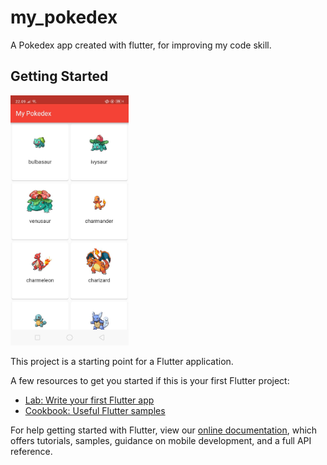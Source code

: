 # my_pokedex

A Pokedex app created with flutter, for improving my code skill.

## Getting Started

<img src="./image/preview.jpg" height=400 weight=200/>

This project is a starting point for a Flutter application.



A few resources to get you started if this is your first Flutter project:

- [Lab: Write your first Flutter app](https://flutter.io/docs/get-started/codelab)
- [Cookbook: Useful Flutter samples](https://flutter.io/docs/cookbook)

For help getting started with Flutter, view our 
[online documentation](https://flutter.io/docs), which offers tutorials, 
samples, guidance on mobile development, and a full API reference.
